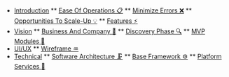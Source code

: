* [Introduction](/)
** [Ease Of Operations 📋](eoo.md)
** [Minimize Errors ❌](me.md)
** [Opportunities To Scale-Up 💡](ots.md)
** [Features ⚡](fe.md)
* [Vision](vision.md)
** [Business And Company 💼](bc.md)
** [Discovery Phase 🔍](dp.md)
** [MVP Modules 🌱](mvp.md)
* [UI/UX](ui-ux.md)
** [Wireframe ♒](wf.md)
* [Technical](technical.md)
** [Software Architecture 🗜️](sa.md)
** [Base Framework ⚙️](bf.md)
** [Platform Services 🧠](ps.md)